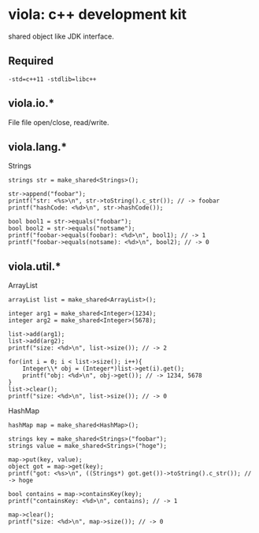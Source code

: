 # viola: c++ development kit
shared object like JDK interface.

## Required
```
-std=c++11 -stdlib=libc++
```

## viola.io.*

File
file open/close, read/write.

## viola.lang.*

Strings
```
strings str = make_shared<Strings>();

str->append("foobar");
printf("str: <%s>\n", str->toString().c_str()); // -> foobar
printf("hashCode: <%d>\n", str->hashCode());

bool bool1 = str->equals("foobar");
bool bool2 = str->equals("notsame");
printf("foobar->equals(foobar): <%d>\n", bool1); // -> 1
printf("foobar->equals(notsame): <%d>\n", bool2); // -> 0
```

## viola.util.*

ArrayList
```
arrayList list = make_shared<ArrayList>();

integer arg1 = make_shared<Integer>(1234);
integer arg2 = make_shared<Integer>(5678);

list->add(arg1);
list->add(arg2);
printf("size: <%d>\n", list->size()); // -> 2

for(int i = 0; i < list->size(); i++){
	Integer\\* obj = (Integer*)list->get(i).get();
	printf("obj: <%d>\n", obj->get()); // -> 1234, 5678
}
list->clear();
printf("size: <%d>\n", list->size()); // -> 0
```

HashMap
```
hashMap map = make_shared<HashMap>();

strings key = make_shared<Strings>("foobar");
strings value = make_shared<Strings>("hoge");

map->put(key, value);
object got = map->get(key);
printf("got: <%s>\n", ((Strings*) got.get())->toString().c_str()); // -> hoge

bool contains = map->containsKey(key);
printf("containsKey: <%d>\n", contains); // -> 1

map->clear();
printf("size: <%d>\n", map->size()); // -> 0
```
